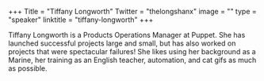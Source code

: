 +++
Title = "Tiffany Longworth"
Twitter = "thelongshanx"
image = ""
type = "speaker"
linktitle = "tiffany-longworth"
+++

Tiffany Longworth is a Products Operations Manager at Puppet. She has launched successful projects large and small, but has also worked on projects that were spectacular failures! She likes using her background as a Marine, her training as an English teacher, automation, and cat gifs as much as possible.

